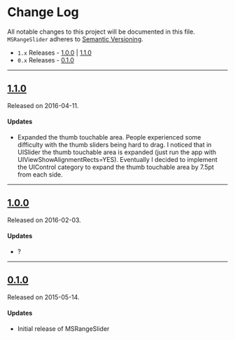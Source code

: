 # Change Log
All notable changes to this project will be documented in this file.
`MSRangeSlider` adheres to [Semantic Versioning](http://semver.org/).

- `1.x` Releases - [1.0.0](#100) | [1.1.0](#110)
- `0.x` Releases - [0.1.0](#010)

---

## [1.1.0](https://github.com/sgl0v/MSRangeSlider/releases/tag/1.1.0)
Released on 2016-04-11. 

#### Updates
- Expanded the thumb touchable area. People experienced some difficulty with the thumb sliders being hard to drag. I noticed that in UISlider the thumb touchable area is expanded (just run the app with UIViewShowAlignmentRects=YES). Eventually I decided to implement the UIControl category to expand the thumb touchable area by 7.5pt from each side.

---

## [1.0.0](https://github.com/Alamofire/Alamofire/releases/tag/3.3.0)
Released on 2016-02-03. 

#### Updates
- ?

---

## [0.1.0](https://github.com/sgl0v/MSRangeSlider/releases/tag/0.1.0)
Released on 2015-05-14.

#### Updates
- Initial release of MSRangeSlider